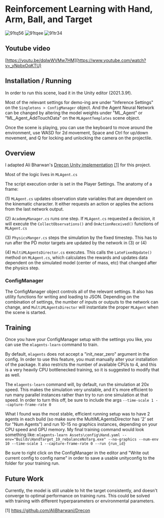 # Reinforcement Learning with Hand, Arm, Ball, and Target

![91tq56](https://github.com/user-attachments/assets/6d6aa8f1-bb2f-4b43-8bf5-729e08e61165)
![91tqee](https://github.com/user-attachments/assets/5594256f-c453-4f52-ba7a-844ef9eeaa43)
![91tr34](https://github.com/user-attachments/assets/8a27663a-56ef-4813-935b-09270f40613b)

## Youtube video

[https://youtu.be/dqIwWVMw7HM](https://www.youtube.com/watch?v=_yNpbxOqKTU)

## Installation / Running

In order to run this scene, load it in the Unity editor (2021.3.9f).

Most of the relevant settings for demo-ing are under "Inference Settings" on the `Singletons > ConfigManager` object. And the Agent Neural Network can be changed by altering the model weights under "ML_Agent" or "ML_Agent_AddTouchData" on the `MLAgentTemplates` scene object.

Once the scene is playing, you can use the keyboard to move around the environment, use WASD for 2d movement, Space and Ctrl for up/down movement, and Q for locking and unlocking the camera on the projectile.

## Overview 
I adapted Ali Bharwan's [Drecon Unity implementation]([https://github.com/orangeduck/Motion-Matching](https://github.com/AliBharwani/Drecon)) [[1]](#citation1) for this project.
 
Most of the logic lives in `MLAgent.cs`

The script execution order is set in the Player Settings. The anatomy of a frame:

(1) `MLAgent.cs` updates observation state variables that are dependent on the kinematic character. It either requests an action or applies the actions from the last network output. 

(2) `AcademyManager.cs` runs one step. If `MLAgent.cs` requested a decision, it will execute the `CollectObservations()` and `OnActionReceived()`  functions of `MLAgent.cs`

(3) `PhysicsManger.cs` steps the simulation by the fixed timestep. This has to run after the PD motor targets are updated by the network in (3) or (4) 

(4) `MultiMLAgentsDirector.cs` executes. This calls the `LateFixedUpdate()` method on `MLAgent.cs`, which calculates the rewards and updates data dependent on the simulated model (center of mass, etc) that changed after the physics step. 

### ConfigManager
The ConfigManager object controls all of the relevant settings. It also has utility functions for writing and loading to JSON. Depending on the combination of settings, the number of inputs or outputs to the network can change, and `MultiMLAgentsDirector` will instantiate the proper `MLAgent` when the scene is started. 

## Training 

Once you have your ConfigManager setup with the settings you like, you can use the `mlagents-learn` command to train.

By default, `mlagents` does not accept a "init_near_zero" argument in the config. In order to use this feature, you must manually alter your installation of the package. It also restricts the number of available CPUs to 4, and this is a very heavily CPU bottlenecked training, so it is suggested to modify that as well.

The `mlagents-learn` command will, by default, run the simulation at 20x speed. This makes the simulation very unstable, and it's more efficient to run many parallel instances rather than try to run one simulation at that speed. In order to turn this off, be sure to include the args `--time-scale 1 --capture-frame-rate 0`

What I found was the most stable, efficient running setup was to have 2 agents in each build (so make sure the MultiMLAgentsDirector has '2' set for "Num Agents") and run 10-15 no graphics instances, depending on your CPU speed and GPU memory. My final training command would look something like: 
`mlagents-learn Assets\config\Hand.yaml --env="Builds\HandTarget_19_rebalanceNoTarg.exe" --no-graphics --num-env 10 --time-scale 1 --capture-frame-rate 0 --run {run_id}`

Be sure to right click on the ConfigManager in the editor and "Write out current config to config name" in order to save a usable unityconfig to the folder for your training run.

## Future Work

Currently, the model is still unable to hit the target consistently, and doesn't converge to optimal performance on training runs. This could be solved with training with different hyperparameters or environmental parameters.

<a id="citation1"></a>[1] https://github.com/AliBharwani/Drecon
